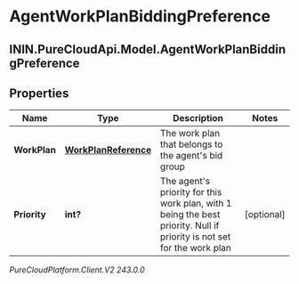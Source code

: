# AgentWorkPlanBiddingPreference

## ININ.PureCloudApi.Model.AgentWorkPlanBiddingPreference

## Properties

|Name | Type | Description | Notes|
|------------ | ------------- | ------------- | -------------|
| **WorkPlan** | [**WorkPlanReference**](WorkPlanReference) | The work plan that belongs to the agent&#39;s bid group | |
| **Priority** | **int?** | The agent&#39;s priority for this work plan, with 1 being the best priority. Null if priority is not set for the work plan | [optional] |



_PureCloudPlatform.Client.V2 243.0.0_
